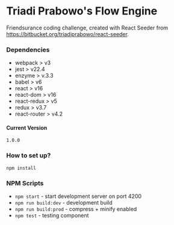 # Triadi Prabowo's Flow Engine #

Friendsurance coding challenge, created with React Seeder from https://bitbucket.org/triadiprabowo/react-seeder.

### Dependencies ###
* webpack > v3
* jest > v22.4
* enzyme > v.3.3
* babel > v6
* react > v16
* react-dom > v16
* react-redux > v5
* redux > v3.7
* react-router > v4.2

#### Current Version ####
` 1.0.0 `

### How to set up? ###
` npm install `

### NPM Scripts ###

* `npm start` - start development server on port 4200
* `npm run build:dev` - development build
* `npm run build:prod` - compress + minify enabled
* `npm test` - testing component
